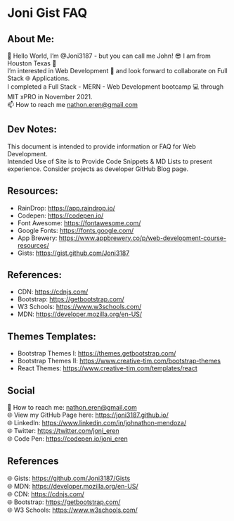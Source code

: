 <!-- JONI GIST GITHUB FAQ - DO NOT PUBLISH - PERSONAL DOCUMENT -->

# Joni Gist FAQ

## About Me:
👋 Hello World, I’m @Joni3187 - but you can call me John! 😎 I am from Houston Texas 🤠 <br>
I’m interested in Web Development 👀 and look forward to collaborate on Full Stack 🌐 Applications.<br>
I completed a Full Stack - MERN - Web Development bootcamp 💻 through MIT xPRO in November 2021.<br>
📫 How to reach me nathon.eren@gmail.com

## Dev Notes: 
This document is intended to provide information or FAQ for Web Development.<br>
Intended Use of Site is to Provide Code Snippets & MD Lists to present experience. 
Consider projects as developer GitHub Blog page.


## Resources:
- RainDrop: https://app.raindrop.io/
- Codepen: https://codepen.io/
- Font Awesome: https://fontawesome.com/
- Google Fonts: https://fonts.google.com/
- App Brewery: https://www.appbrewery.co/p/web-development-course-resources/
- Gists: https://gist.github.com/Joni3187

## References: 
- CDN: https://cdnjs.com/ 
- Bootstrap: https://getbootstrap.com/ 
- W3 Schools: https://www.w3schools.com/ 
- MDN: https://developer.mozilla.org/en-US/

## Themes Templates:
- Bootstrap Themes I: https://themes.getbootstrap.com/
- Bootstrap Themes II: https://www.creative-tim.com/bootstrap-themes
- React Themes: https://www.creative-tim.com/templates/react


## Social
 📧 How to reach me: nathon.eren@gmail.com <br>
 🌐 View my GitHub Page here: https://joni3187.github.io/ <br>
 🌐 LinkedIn: https://www.linkedin.com/in/johnathon-mendoza/ <br>
 🌐 Twitter: https://twitter.com/joni_eren <br>
 🌐 Code Pen: https://codepen.io/joni_eren

## References
 🌐 Gists: https://github.com/Joni3187/Gists <br>
 🌐 MDN: https://developer.mozilla.org/en-US/ <br>
 🌐 CDN: https://cdnjs.com/ <br>
 🌐 Bootstrap: https://getbootstrap.com/ <br>
 🌐 W3 Schools: https://www.w3schools.com/





<!-- Joni Gist GitHub FAQ -->
